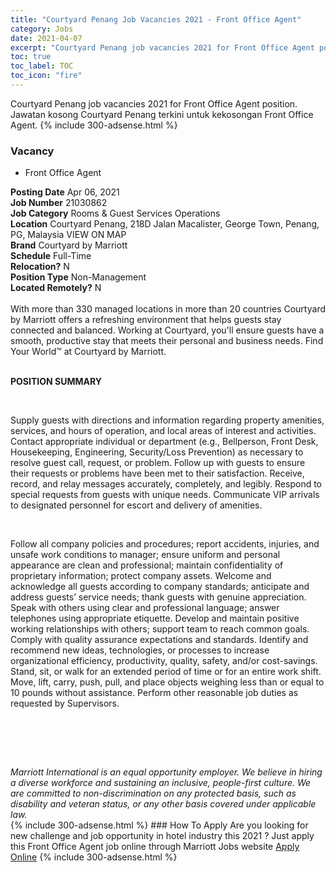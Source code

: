 ```yaml
---
title: "Courtyard Penang Job Vacancies 2021 - Front Office Agent" 
category: Jobs 
date: 2021-04-07 
excerpt: "Courtyard Penang job vacancies 2021 for Front Office Agent position. Jawatan kosong Courtyard Penang terkini untuk kekosongan Front Office Agent." 
toc: true 
toc_label: TOC 
toc_icon: "fire" 
--- 
```


Courtyard Penang job vacancies 2021 for Front Office Agent position. Jawatan kosong Courtyard Penang terkini untuk kekosongan Front Office Agent. 
{% include 300-adsense.html %} 
### Vacancy 
- Front Office Agent 
<div><div><b>Posting Date</b> Apr 06, 2021<br><b>Job Number</b> 21030862<br><b>Job Category</b> Rooms &amp; Guest Services Operations<br><b>Location</b> Courtyard Penang, 218D Jalan Macalister, George Town, Penang, PG, Malaysia VIEW ON MAP<br><b>Brand</b> Courtyard by Marriott<br><b>Schedule</b> Full-Time<br><b>Relocation?</b> N<br><b>Position Type</b> Non-Management<br><b>Located Remotely?</b> N<br><br><div>    With more than 330 managed locations in more than 20 countries Courtyard by Marriott offers a refreshing environment that helps guests stay connected and balanced. Working at Courtyard, you'll ensure guests have a smooth, productive stay that meets their personal and business needs. Find Your World&#8482; at Courtyard by Marriott.    </div><br></div><div> <p><strong>POSITION SUMMARY</strong></p> <p>&#160;</p> <p>Supply guests with directions and information regarding property amenities, services, and hours of operation, and local areas of interest and activities. Contact appropriate individual or department (e.g., Bellperson, Front Desk, Housekeeping, Engineering, Security/Loss Prevention) as necessary to resolve guest call, request, or problem. Follow up with guests to ensure their requests or problems have been met to their satisfaction. Receive, record, and relay messages accurately, completely, and legibly. Respond to special requests from guests with unique needs. Communicate VIP arrivals to designated personnel for escort and delivery of amenities.</p> <p>&#160;</p> <p>Follow all company policies and procedures; report accidents, injuries, and unsafe work conditions to manager; ensure uniform and personal appearance are clean and professional; maintain confidentiality of proprietary information; protect company assets. Welcome and acknowledge all guests according to company standards; anticipate and address guests&#8217; service needs; thank guests with genuine appreciation. Speak with others using clear and professional language; answer telephones using appropriate etiquette. Develop and maintain positive working relationships with others; support team to reach common goals. Comply with quality assurance expectations and standards. Identify and recommend new ideas, technologies, or processes to increase organizational efficiency, productivity, quality, safety, and/or cost-savings. Stand, sit, or walk for an extended period of time or for an entire work shift. Move, lift, carry, push, pull, and place objects weighing less than or equal to 10 pounds without assistance. Perform other reasonable job duties as requested by Supervisors.</p> <p>&#160;</p> <p>&#160;</p> </div> <div> &#160;</div> <em>Marriott International is an equal opportunity employer.&#160;We believe in hiring a diverse workforce and sustaining an inclusive, people-first culture.&#160;We are committed to non-discrimination on&#160;any&#160;protected&#160;basis, such as disability and veteran status, or any other basis covered under applicable law.</em><br></div> 
{% include 300-adsense.html %} 
### How To Apply 
Are you looking for new challenge and job opportunity in hotel industry this 2021 ?
Just apply this Front Office Agent job online through Marriott Jobs website 
<a href="https://jobs.marriott.com/marriott/jobs/21030862?lang=en-us" class="btn btn--info" target="_blank" rel="nofollow noopenner">Apply Online</a> 
{% include 300-adsense.html %} 